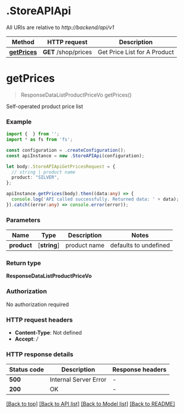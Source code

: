 # .StoreAPIApi

All URIs are relative to *http://backend/api/v1*

Method | HTTP request | Description
------------- | ------------- | -------------
[**getPrices**](StoreAPIApi.md#getPrices) | **GET** /shop/prices | Get Price List for A Product


# **getPrices**
> ResponseDataListProductPriceVo getPrices()

Self-operated product price list

### Example


```typescript
import {  } from '';
import * as fs from 'fs';

const configuration = .createConfiguration();
const apiInstance = new .StoreAPIApi(configuration);

let body:.StoreAPIApiGetPricesRequest = {
  // string | product name
  product: "SILVER",
};

apiInstance.getPrices(body).then((data:any) => {
  console.log('API called successfully. Returned data: ' + data);
}).catch((error:any) => console.error(error));
```


### Parameters

Name | Type | Description  | Notes
------------- | ------------- | ------------- | -------------
 **product** | [**string**] | product name | defaults to undefined


### Return type

**ResponseDataListProductPriceVo**

### Authorization

No authorization required

### HTTP request headers

 - **Content-Type**: Not defined
 - **Accept**: */*


### HTTP response details
| Status code | Description | Response headers |
|-------------|-------------|------------------|
**500** | Internal Server Error |  -  |
**200** | OK |  -  |

[[Back to top]](#) [[Back to API list]](README.md#documentation-for-api-endpoints) [[Back to Model list]](README.md#documentation-for-models) [[Back to README]](README.md)


